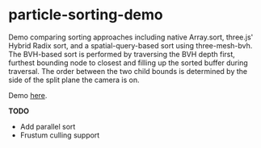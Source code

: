 # particle-sorting-demo

Demo comparing sorting approaches including native Array.sort, three.js' Hybrid Radix sort, and a spatial-query-based sort using three-mesh-bvh. The BVH-based sort is performed by traversing the BVH depth first, furthest bounding node to closest and filling up the sorted buffer during traversal. The order between the two child bounds is determined by the side of the split plane the camera is on.

Demo [here](https://gkjohnson.github.io/particle-sorting-demo/).



**TODO**

- Add parallel sort
- Frustum culling support
